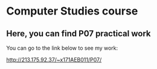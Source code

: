 # Computer Studies course

## Here, you can find P07 practical work

You can go to the link below to see my work:

http://213.175.92.37/~x171AEB011/P07/



